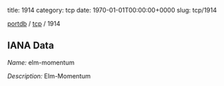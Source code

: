title: 1914
category: tcp
date: 1970-01-01T00:00:00+0000
slug: tcp/1914

[portdb](/) / [tcp](/category/tcp.html) / 1914


## IANA Data

_Name:_ elm-momentum

_Description:_ Elm-Momentum

